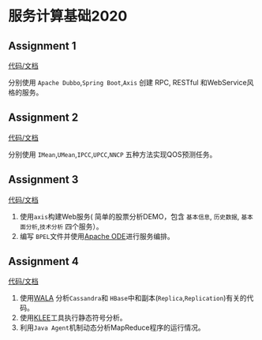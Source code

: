 # 服务计算基础2020

## Assignment 1

[代码/文档](./assignment1)

分别使用 `Apache Dubbo`,`Spring Boot`,`Axis` 创建 RPC, RESTful 和WebService风格的服务。

## Assignment 2

[代码/文档](./assignment2)

分别使用 `IMean`,`UMean`,`IPCC`,`UPCC`,`NNCP` 五种方法实现QOS预测任务。

## Assignment 3

[代码/文档](./assignment3)

1. 使用`axis`构建Web服务( 简单的股票分析DEMO，包含 `基本信息`, `历史数据`, `基本面分析`,`技术分析` 四个服务）。
2. 编写 `BPEL`文件并使用[Apache ODE]进行服务编排。

## Assignment 4

[代码/文档](./assignment4)

1. 使用[WALA] 分析`Cassandra`和 `HBase`中和副本(`Replica`,`Replication`)有关的代码。
2. 使用[KLEE]工具执行静态符号分析。
3. 利用`Java Agent`机制动态分析MapReduce程序的运行情况。


[WALA]: https://github.com/wala/WALA
[KLEE]: https://klee.github.io/
[Apache ODE]: http://ode.apache.org/

